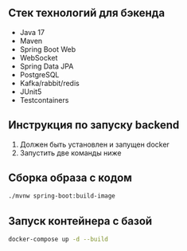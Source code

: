 ## Стек технологий для бэкенда

- Java 17
- Maven
- Spring Boot Web
- WebSocket
- Spring Data JPA
- PostgreSQL
- Kafka/rabbit/redis
- JUnit5
- Testcontainers


## Инструкция по запуску backend

1. Должен быть установлен и запущен docker
2. Запустить две команды ниже


## Сборка образа с кодом

```bash
./mvnw spring-boot:build-image
```

## Запуск контейнера с базой

```bash
docker-compose up -d --build
```
